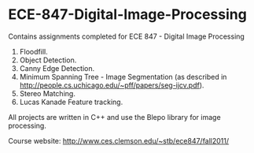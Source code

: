 # ECE-847-Digital-Image-Processing
Contains assignments completed for ECE 847 - Digital Image Processing

1. Floodfill.
2. Object Detection.
3. Canny Edge Detection.
4. Minimum Spanning Tree - Image Segmentation (as described in http://people.cs.uchicago.edu/~pff/papers/seg-ijcv.pdf).
5. Stereo Matching.
6. Lucas Kanade Feature tracking.

All projects are written in C++ and use the Blepo library for image processing.

Course website: http://www.ces.clemson.edu/~stb/ece847/fall2011/
